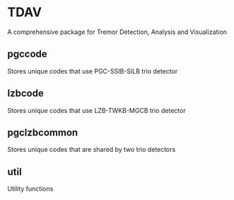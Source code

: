 # TDAV
A comprehensive package for Tremor Detection, Analysis and Visualization

## pgccode
Stores unique codes that use PGC-SSIB-SILB trio detector

## lzbcode
Stores unique codes that use LZB-TWKB-MGCB trio detector

## pgclzbcommon
Stores unique codes that are shared by two trio detectors

## util
Utility functions
